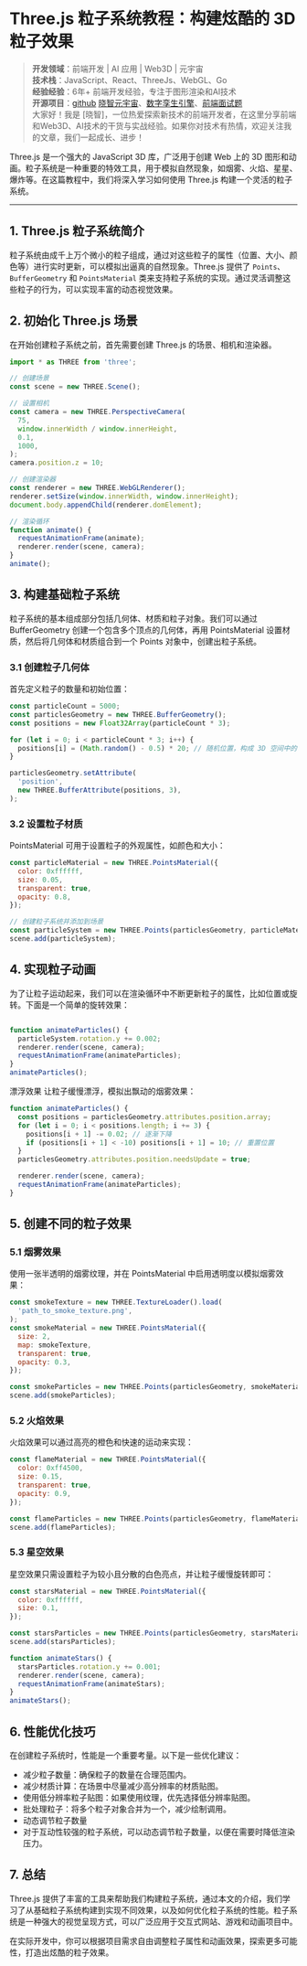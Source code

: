 # Three.js 粒子系统教程：构建炫酷的 3D 粒子效果

> **开发领域**：前端开发 | AI 应用 | Web3D | 元宇宙  
> **技术栈**：JavaScript、React、ThreeJs、WebGL、Go  
> **经验经验**：6年+ 前端开发经验，专注于图形渲染和AI技术  
> **开源项目**：[github](https://github.com/dezhizhang) [晓智元宇宙](https://www.xiaozhi.shop/)、[数字孪生引擎](https://www.shuqin.cc/)、[前端面试题](https://fe.shuqin.cc/)   
> 大家好！我是 [晓智]，一位热爱探索新技术的前端开发者，在这里分享前端和Web3D、AI技术的干货与实战经验。如果你对技术有热情，欢迎关注我的文章，我们一起成长、进步！


Three.js 是一个强大的 JavaScript 3D 库，广泛用于创建 Web 上的 3D 图形和动画。粒子系统是一种重要的特效工具，用于模拟自然现象，如烟雾、火焰、星星、爆炸等。在这篇教程中，我们将深入学习如何使用 Three.js 构建一个灵活的粒子系统。

---

## 1. Three.js 粒子系统简介

粒子系统由成千上万个微小的粒子组成，通过对这些粒子的属性（位置、大小、颜色等）进行实时更新，可以模拟出逼真的自然现象。Three.js 提供了 `Points`、`BufferGeometry` 和 `PointsMaterial` 类来支持粒子系统的实现。通过灵活调整这些粒子的行为，可以实现丰富的动态视觉效果。

## 2. 初始化 Three.js 场景

在开始创建粒子系统之前，首先需要创建 Three.js 的场景、相机和渲染器。

```javascript
import * as THREE from 'three';

// 创建场景
const scene = new THREE.Scene();

// 设置相机
const camera = new THREE.PerspectiveCamera(
  75,
  window.innerWidth / window.innerHeight,
  0.1,
  1000,
);
camera.position.z = 10;

// 创建渲染器
const renderer = new THREE.WebGLRenderer();
renderer.setSize(window.innerWidth, window.innerHeight);
document.body.appendChild(renderer.domElement);

// 渲染循环
function animate() {
  requestAnimationFrame(animate);
  renderer.render(scene, camera);
}
animate();
```

## 3. 构建基础粒子系统

粒子系统的基本组成部分包括几何体、材质和粒子对象。我们可以通过 BufferGeometry 创建一个包含多个顶点的几何体，再用 PointsMaterial 设置材质，然后将几何体和材质组合到一个 Points 对象中，创建出粒子系统。

### 3.1 创建粒子几何体

首先定义粒子的数量和初始位置：

```javascript
const particleCount = 5000;
const particlesGeometry = new THREE.BufferGeometry();
const positions = new Float32Array(particleCount * 3);

for (let i = 0; i < particleCount * 3; i++) {
  positions[i] = (Math.random() - 0.5) * 20; // 随机位置，构成 3D 空间中的一个粒子
}

particlesGeometry.setAttribute(
  'position',
  new THREE.BufferAttribute(positions, 3),
);
```

### 3.2 设置粒子材质

PointsMaterial 可用于设置粒子的外观属性，如颜色和大小：

```javascript
const particleMaterial = new THREE.PointsMaterial({
  color: 0xffffff,
  size: 0.05,
  transparent: true,
  opacity: 0.8,
});

// 创建粒子系统并添加到场景
const particleSystem = new THREE.Points(particlesGeometry, particleMaterial);
scene.add(particleSystem);
```

## 4. 实现粒子动画

为了让粒子运动起来，我们可以在渲染循环中不断更新粒子的属性，比如位置或旋转。下面是一个简单的旋转效果：

```javascript

function animateParticles() {
  particleSystem.rotation.y += 0.002;
  renderer.render(scene, camera);
  requestAnimationFrame(animateParticles);
}
animateParticles();
```

漂浮效果
让粒子缓慢漂浮，模拟出飘动的烟雾效果：

```javascript
function animateParticles() {
  const positions = particlesGeometry.attributes.position.array;
  for (let i = 0; i < positions.length; i += 3) {
    positions[i + 1] -= 0.02; // 逐渐下降
    if (positions[i + 1] < -10) positions[i + 1] = 10; // 重置位置
  }
  particlesGeometry.attributes.position.needsUpdate = true;

  renderer.render(scene, camera);
  requestAnimationFrame(animateParticles);
}
```

## 5. 创建不同的粒子效果

### 5.1 烟雾效果

使用一张半透明的烟雾纹理，并在 PointsMaterial 中启用透明度以模拟烟雾效果：

```javascript
const smokeTexture = new THREE.TextureLoader().load(
  'path_to_smoke_texture.png',
);
const smokeMaterial = new THREE.PointsMaterial({
  size: 2,
  map: smokeTexture,
  transparent: true,
  opacity: 0.3,
});

const smokeParticles = new THREE.Points(particlesGeometry, smokeMaterial);
scene.add(smokeParticles);
```

### 5.2 火焰效果

火焰效果可以通过高亮的橙色和快速的运动来实现：

```javascript
const flameMaterial = new THREE.PointsMaterial({
  color: 0xff4500,
  size: 0.15,
  transparent: true,
  opacity: 0.9,
});

const flameParticles = new THREE.Points(particlesGeometry, flameMaterial);
scene.add(flameParticles);
```

### 5.3 星空效果

星空效果只需设置粒子为较小且分散的白色亮点，并让粒子缓慢旋转即可：

```javascript
const starsMaterial = new THREE.PointsMaterial({
  color: 0xffffff,
  size: 0.1,
});

const starsParticles = new THREE.Points(particlesGeometry, starsMaterial);
scene.add(starsParticles);

function animateStars() {
  starsParticles.rotation.y += 0.001;
  renderer.render(scene, camera);
  requestAnimationFrame(animateStars);
}
animateStars();
```

## 6. 性能优化技巧

在创建粒子系统时，性能是一个重要考量。以下是一些优化建议：

- 减少粒子数量：确保粒子的数量在合理范围内。
- 减少材质计算：在场景中尽量减少高分辨率的材质贴图。
- 使用低分辨率粒子贴图：如果使用纹理，优先选择低分辨率贴图。
- 批处理粒子：将多个粒子对象合并为一个，减少绘制调用。
- 动态调节粒子数量
- 对于互动性较强的粒子系统，可以动态调节粒子数量，以便在需要时降低渲染压力。

## 7. 总结

Three.js 提供了丰富的工具来帮助我们构建粒子系统，通过本文的介绍，我们学习了从基础粒子系统构建到实现不同效果，以及如何优化粒子系统的性能。粒子系统是一种强大的视觉呈现方式，可以广泛应用于交互式网站、游戏和动画项目中。

在实际开发中，你可以根据项目需求自由调整粒子属性和动画效果，探索更多可能性，打造出炫酷的粒子效果。
